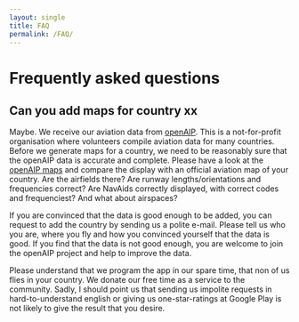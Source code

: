 ```yaml
---
layout: single
title: FAQ
permalink: /FAQ/
---
```


# Frequently asked questions

## Can you add maps for country xx

Maybe.  We receive our aviation data from [openAIP](openaip.net).  This is a
not-for-profit organisation where volunteers compile aviation data for many
countries.  Before we generate maps for a country, we need to be reasonably sure
that the openAIP data is accurate and complete.  Please have a look at the
[openAIP maps](http://maps.openaip.net) and compare the display with an official
aviation map of your country.  Are the airfields there? Are runway
lengths/orientations and frequencies correct?  Are NavAids correctly displayed,
with correct codes and frequenciest?  And what about airspaces?

If you are convinced that the data is good enough to be added, you can request
to add the country by sending us a polite e-mail.  Please tell us who you are,
where you fly and how you convinced yourself that the data is good.  If you find
that the data is not good enough, you are welcome to join the openAIP project
and help to improve the data.

Please understand that we program the app in our spare time, that non of us
flies in your country.  We donate our free time as a service to the community.
Sadly, I should point us that sending us impolite requests in hard-to-understand
english or giving us one-star-ratings at Google Play is not likely to give the
result that you desire.
